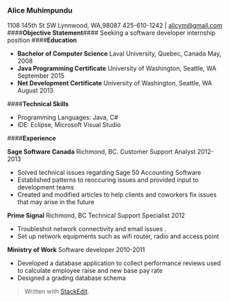 ### **Alice Muhimpundu**
1108 145th St SW  Lynnwood, WA,98087
425-610-1242 |  alicym@gmail.com
####**Objective Statement**####
Seeking a software developer internship position
####**Education**
 - **Bachelor of Computer Science** Laval University, Quebec, Canada May, 2008
 - **Java Programming Certificate** University of Washington, Seattle, WA September 2015
 - **Net Development Certificate** University of Washington, Seattle, WA August 2013

####**Technical Skills**
 - Programming Languages: Java, C# 
 - IDE: Eclipse, Microsoft Visual Studio
 
####**Experience**

**Sage Software Canada** Richmond, BC.
Customer Support Analyst  2012-2013
 - Solved technical issues regarding Sage 50 Accounting Software
 - Established patterns to reoccuring  issues and provided input to   
   development teams
 - Created and modified articles to help clients and coworkers fix
   issues that may arise in the future
   
**Prime Signal** Richmond, BC
Technical Support Specialist 2012
 - Troubleshot network connectivity and email issues .
 - Set up network equipments such as wifi router, radio and access point

**Ministry of Work**
Software developer 2010-2011
 - Developed a database application to collect performance reviews used 
   to calculate employee raise and new base pay rate
 - Designed a grading database schema

> Written with [StackEdit](https://stackedit.io/).